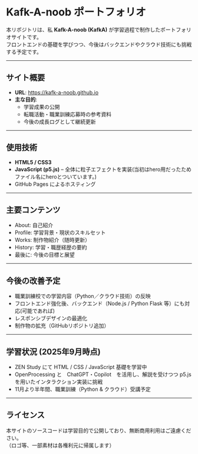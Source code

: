 # Kafk-A-noob ポートフォリオ

本リポジトリは、私 **Kafk-A-noob (KafkA)** が学習過程で制作したポートフォリオサイトです。  
フロントエンドの基礎を学びつつ、今後はバックエンドやクラウド技術にも挑戦する予定です。

---

## サイト概要

- **URL**: https://kafk-a-noob.github.io
- **主な目的**:
  - 学習成果の公開
  - 転職活動・職業訓練応募時の参考資料
  - 今後の成長ログとして継続更新

---

## 使用技術

- **HTML5 / CSS3**
- **JavaScript (p5.js)** – 全体に粒子エフェクトを実装(当初はhero用だったためファイル名にheroとついています。)
- GitHub Pages によるホスティング

---

## 主要コンテンツ

- About: 自己紹介
- Profile: 学習背景・現状のスキルセット
- Works: 制作物紹介（随時更新）
- History: 学習・職歴経歴の要約
- 最後に: 今後の目標と展望

---

## 今後の改善予定

- 職業訓練校での学習内容（Python／クラウド技術）の反映
- フロントエンド強化後、バックエンド（Node.js / Python Flask 等）にも対応(可能であれば)
- レスポンシブデザインの最適化
- 制作物の拡充（GitHubリポジトリ追加）

---

## 学習状況 (2025年9月時点)

- ZEN Study にて HTML / CSS / JavaScript 基礎を学習中
- OpenProcessing と　ChatGPT・Copilot　を活用し、解説を受けつつ p5.js を用いたインタラクション実装に挑戦
- 11月より半年間、職業訓練（Python & クラウド）受講予定

---

## ライセンス

本サイトのソースコードは学習目的で公開しており、無断商用利用はご遠慮ください。  
（ロゴ等、一部素材は各権利元に帰属します）
